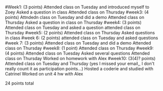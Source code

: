 
#Week1:
(3 points)
Attended class on Tuesday and introduced myself to Zoey
Asked a question in class
Attended class on Thursday
#week3:
(4 points) 
Attndedn class on Tuesday 
and did a demo
Attended class on Thursday 
Asked a question in class on Thursday
#week4:
(3 points)
Attended class on Tuesday and asked a question
attended class on Thursday
#week5:
(2 points)
Attended class on Thursday
Asked questions in class
#week 6:
(2 points) 
attended class on Tuesday 
and asked questions
#week 7:
(3 points)
Attended class on Tuesday and did a demo
Attended class on Thursday
#week8:
(1 point)
Attended class on Thursday
#week9:
(4 points)
Attended class on Tuesday
Asked several questions
Attended class on Thursday
Worked on homework with Alex
#week10:
(3(4)? points)
Attended class on Tuesday and Thursday (yes I missed your email,, I don't really count it as participation points...)
Hosted a coderie and studied with Catrinel
Worked on unit 4 hw with Alex

24 points total
